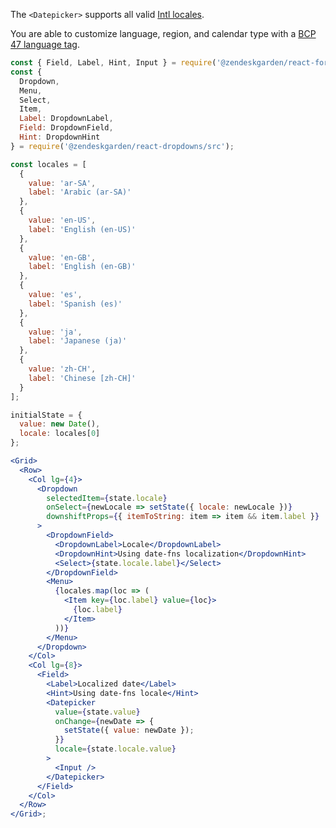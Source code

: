 The `<Datepicker>` supports all valid [Intl locales](https://developer.mozilla.org/en-US/docs/Web/JavaScript/Reference/Global_Objects/Intl#Locale_identification_and_negotiation).

You are able to customize language, region, and calendar type with
a [BCP 47 language tag](https://developer.mozilla.org/en-US/docs/Web/JavaScript/Reference/Global_Objects/DateTimeFormat#Parameters).

```jsx
const { Field, Label, Hint, Input } = require('@zendeskgarden/react-forms/src');
const {
  Dropdown,
  Menu,
  Select,
  Item,
  Label: DropdownLabel,
  Field: DropdownField,
  Hint: DropdownHint
} = require('@zendeskgarden/react-dropdowns/src');

const locales = [
  {
    value: 'ar-SA',
    label: 'Arabic (ar-SA)'
  },
  {
    value: 'en-US',
    label: 'English (en-US)'
  },
  {
    value: 'en-GB',
    label: 'English (en-GB)'
  },
  {
    value: 'es',
    label: 'Spanish (es)'
  },
  {
    value: 'ja',
    label: 'Japanese (ja)'
  },
  {
    value: 'zh-CH',
    label: 'Chinese [zh-CH]'
  }
];

initialState = {
  value: new Date(),
  locale: locales[0]
};

<Grid>
  <Row>
    <Col lg={4}>
      <Dropdown
        selectedItem={state.locale}
        onSelect={newLocale => setState({ locale: newLocale })}
        downshiftProps={{ itemToString: item => item && item.label }}
      >
        <DropdownField>
          <DropdownLabel>Locale</DropdownLabel>
          <DropdownHint>Using date-fns localization</DropdownHint>
          <Select>{state.locale.label}</Select>
        </DropdownField>
        <Menu>
          {locales.map(loc => (
            <Item key={loc.label} value={loc}>
              {loc.label}
            </Item>
          ))}
        </Menu>
      </Dropdown>
    </Col>
    <Col lg={8}>
      <Field>
        <Label>Localized date</Label>
        <Hint>Using date-fns locale</Hint>
        <Datepicker
          value={state.value}
          onChange={newDate => {
            setState({ value: newDate });
          }}
          locale={state.locale.value}
        >
          <Input />
        </Datepicker>
      </Field>
    </Col>
  </Row>
</Grid>;
```
